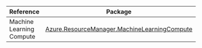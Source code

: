 | Reference | Package | Source |
|---|---|---|
|Machine Learning Compute|[Azure.ResourceManager.MachineLearningCompute](https://www.nuget.org/packages/Azure.ResourceManager.MachineLearningCompute)|[Github](https://github.com/Azure/azure-sdk-for-net/blob/main/sdk/machinelearningcompute/Azure.ResourceManager.MachineLearningCompute)|
